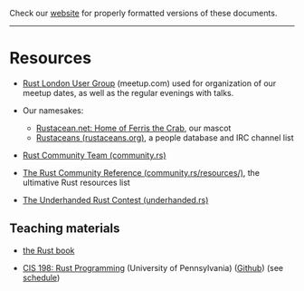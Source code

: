 Check our [website](http://rustaceans.uk/) for
properly formatted versions of these documents.

---

# Resources

* [Rust London User
  Group](http://www.meetup.com/Rust-London-User-Group/) (meetup.com)
  used for organization of our meetup dates, as well as the regular
  evenings with talks.

* Our namesakes:
    * [Rustacean.net: Home of Ferris the
      Crab](http://www.rustacean.net/), our mascot
    * [Rustaceans (rustaceans.org)](http://rustaceans.org/),
      a people database and IRC channel list

* [Rust Community Team (community.rs)](https://community.rs/)

* [The Rust Community Reference (community.rs/resources/)](https://community.rs/resources/), the ultimative Rust resources list

* [The Underhanded Rust Contest (underhanded.rs)](https://underhanded.rs/)


## Teaching materials

* [the Rust book](http://doc.rust-lang.org/book/)

* [CIS 198: Rust Programming](https://cis198-2016s.github.io/) (University of Pennsylvania) ([Github](https://github.com/cis198-2016s/slides)) (see [schedule](https://cis198-2016s.github.io/schedule/))

